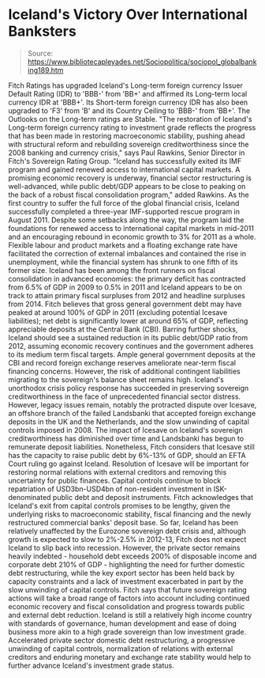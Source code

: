 # Iceland's Victory Over International Banksters

> Source: https://www.bibliotecapleyades.net/Sociopolitica/sociopol_globalbanking189.htm

Fitch Ratings has upgraded Iceland's
Long-term foreign currency Issuer Default Rating (IDR) to 'BBB-' from
'BB+' and affirmed its Long-term local currency IDR at 'BBB+'.
Its Short-term foreign currency IDR has also
been upgraded to 'F3' from 'B' and its Country Ceiling to 'BBB-' from
'BB+'.
The Outlooks on the Long-term ratings are
Stable.
"The restoration of Iceland's Long-term
foreign currency rating to investment grade reflects the progress
that has been made in restoring macroeconomic stability, pushing
ahead with structural reform and rebuilding sovereign
creditworthiness since the 2008 banking and currency crisis," says
Paul Rawkins, Senior Director in Fitch's Sovereign Rating Group.
"Iceland has successfully exited its IMF program and gained renewed
access to international capital markets. A promising economic
recovery is underway, financial sector restructuring is
well-advanced, while public debt/GDP appears to be close to peaking
on the back of a robust fiscal consolidation program," added
Rawkins.
As the first country to suffer the full
force of the global financial crisis, Iceland successfully completed a
three-year IMF-supported rescue program in August 2011.
Despite some setbacks along the way, the
program laid the foundations for renewed access to international capital
markets in mid-2011 and an encouraging rebound in economic growth to 3%
for 2011 as a whole.
Flexible labour and product markets and a
floating exchange rate have facilitated the correction of external
imbalances and contained the rise in unemployment, while the financial
system has shrunk to one fifth of its former size.
Iceland has been among the front runners on fiscal consolidation in
advanced economies: the primary deficit has contracted from 6.5% of GDP
in 2009 to 0.5% in 2011 and Iceland appears to be on track to attain
primary fiscal surpluses from 2012 and headline surpluses from 2014.
Fitch believes that gross general government debt may have peaked at
around 100% of GDP in 2011 (excluding potential Icesave liabilities);
net debt is significantly lower at around 65% of GDP, reflecting
appreciable deposits at the Central Bank (CBI).
Barring further shocks, Iceland should see a
sustained reduction in its public debt/GDP ratio from 2012, assuming
economic recovery continues and the government adheres to its medium
term fiscal targets. Ample general government deposits at the CBI and
record foreign exchange reserves ameliorate near-term fiscal financing
concerns.
However, the risk of additional contingent
liabilities migrating to the sovereign's balance sheet remains high.
Iceland's unorthodox crisis policy response has succeeded in preserving
sovereign creditworthiness in the face of unprecedented financial sector
distress. However, legacy issues remain, notably the
protracted dispute over Icesave, an
offshore branch of the failed
Landsbanki that accepted foreign
exchange deposits in the UK and the Netherlands, and the slow unwinding
of capital controls imposed in 2008.
The impact of Icesave on Iceland's sovereign creditworthiness has
diminished over time and Landsbanki has begun to remunerate deposit
liabilities.
Nonetheless, Fitch considers that Icesave
still has the capacity to raise public debt by 6%-13% of GDP, should an
EFTA Court ruling go against Iceland. Resolution of Icesave will be
important for restoring normal relations with external creditors and
removing this uncertainty for public finances.
Capital controls continue to block repatriation of USD3bn-USD4bn of
non-resident investment in ISK-denominated public debt and deposit
instruments. Fitch acknowledges that Iceland's exit from capital
controls promises to be lengthy, given the underlying risks to
macroeconomic stability, fiscal financing and the newly restructured
commercial banks' deposit base.
So far, Iceland has been relatively unaffected by the Eurozone
sovereign debt crisis and, although growth is expected to slow to
2%-2.5% in 2012-13, Fitch does not expect Iceland to slip back into
recession.
However, the private sector remains heavily
indebted - household debt exceeds 200% of disposable income and
corporate debt 210% of GDP - highlighting the need for further domestic
debt restructuring, while the key export sector has been held back by
capacity constraints and a lack of investment exacerbated in part by the
slow unwinding of capital controls.
Fitch says that future sovereign rating actions will take a broad range
of factors into account including continued economic recovery and fiscal
consolidation and progress towards public and external debt reduction.
Iceland is still a relatively high income
country with standards of governance, human development and ease of
doing business more akin to a high grade sovereign than low investment
grade.
Accelerated private sector domestic debt
restructuring, a progressive unwinding of capital controls,
normalization of relations with external creditors and enduring monetary
and exchange rate stability would help to further advance Iceland's
investment grade status.
